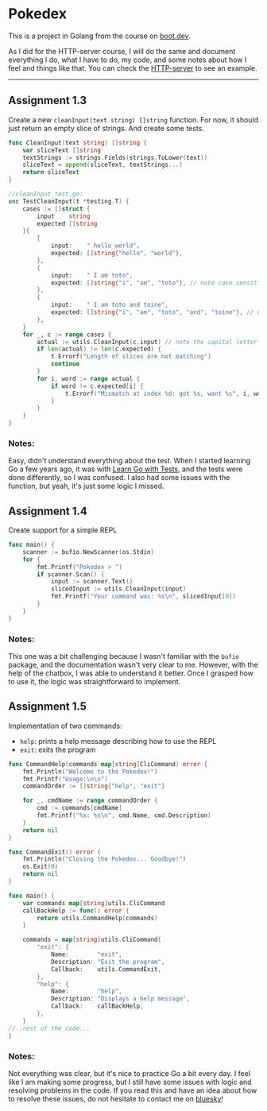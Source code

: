 # Pokedex

This is a project in Golang from the course on [boot.dev](boot.dev).

As I did for the HTTP-server course, I will do the same and document everything I do, what I have to do, my code, and some notes about how I feel and things like that.
You can check the [HTTP-server](https://github.com/toine08/http-server) to see an example.

***

## Assignment 1.3

Create a new `cleanInput(text string) []string` function. For now, it should just return an empty slice of strings. And create some tests.

```go
func CleanInput(text string) []string {
	var sliceText []string
	textStrings := strings.Fields(strings.ToLower(text))
	sliceText = append(sliceText, textStrings...)
	return sliceText
}

//cleanInput_test.go:
unc TestCleanInput(t *testing.T) {
	cases := []struct {
		input    string
		expected []string
	}{
		{
			input:    " hello world",
			expected: []string{"hello", "world"},
		},
		{
			input:    " I am toto",
			expected: []string{"i", "am", "toto"}, // note case sensitivity
		},
		{
			input:    " I am toto and toine",
			expected: []string{"i", "am", "toto", "and", "toine"}, // note case sensitivity
		},
	}
	for _, c := range cases {
		actual := utils.CleanInput(c.input) // note the capital letter for exported function
		if len(actual) != len(c.expected) {
			t.Errorf("Length of slices are not matching")
			continue
		}
		for i, word := range actual {
			if word != c.expected[i] {
				t.Errorf("Mismatch at index %d: got %s, want %s", i, word, c.expected[i])
			}
		}
	}
}

```

### Notes:
Easy, didn't understand everything about the test. When I started learning Go a few years ago, it was with [Learn Go with Tests](https://quii.gitbook.io/learn-go-with-tests), and the tests were done differently, so I was confused. I also had some issues with the function, but yeah, it's just some logic I missed.


## Assignment 1.4

Create support for a simple REPL

```go
func main() {
	scanner := bufio.NewScanner(os.Stdin)
	for {
		fmt.Printf("Pokedex > ")
		if scanner.Scan() {
			input := scanner.Text()
			slicedInput := utils.CleanInput(input)
			fmt.Printf("Your command was: %s\n", slicedInput[0])
		}
	}
}
```

### Notes:

This one was a bit challenging because I wasn't familiar with the `bufio` package, and the documentation wasn't very clear to me. However, with the help of the chatbox, I was able to understand it better. Once I grasped how to use it, the logic was straightforward to implement.

## Assignment 1.5

Implementation of two commands:
- `help`: prints a help message describing how to use the REPL
- `exit`: exits the program

```go
func CommandHelp(commands map[string]CliCommand) error {
    fmt.Println("Welcome to the Pokedex!")
    fmt.Printf("Usage:\n\n")
    commandOrder := []string{"help", "exit"}

    for _, cmdName := range commandOrder {
        cmd := commands[cmdName]
        fmt.Printf("%s: %s\n", cmd.Name, cmd.Description)
    }
    return nil
}

func CommandExit() error {
    fmt.Println("Closing the Pokedex... Goodbye!")
    os.Exit(0)
    return nil
}

func main() {
    var commands map[string]utils.CliCommand
    callBackHelp := func() error {
        return utils.CommandHelp(commands)
    }

    commands = map[string]utils.CliCommand{
        "exit": {
            Name:        "exit",
            Description: "Exit the program",
            Callback:    utils.CommandExit,
        },
        "help": {
            Name:        "help",
            Description: "Displays a help message",
            Callback:    callBackHelp,
        },
    }
//..rest of the code...    
}
```

### Notes: 

Not everything was clear, but it's nice to practice Go a bit every day. I feel like I am making some progress, but I still have some issues with logic and resolving problems in the code. If you read this and have an idea about how to resolve these issues, do not hesitate to contact me on [bluesky](https://bsky.app/profile/togido.xyz)!
